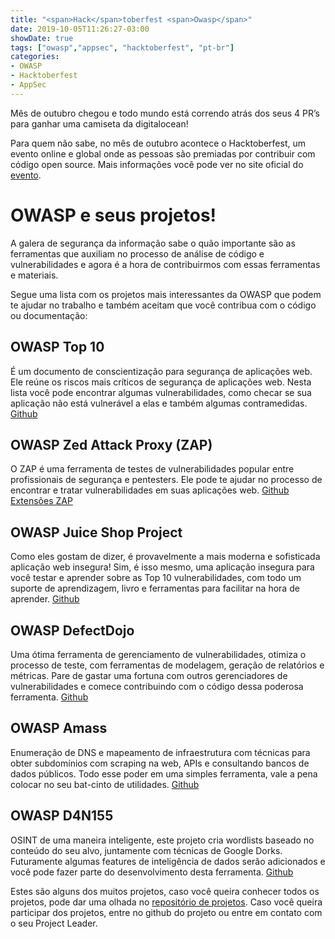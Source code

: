```yaml
---
title: "<span>Hack</span>toberfest <span>Owasp</span>"
date: 2019-10-05T11:26:27-03:00
showDate: true
tags: ["owasp","appsec", "hacktoberfest", "pt-br"]
categories:
- OWASP
- Hacktoberfest
- AppSec
---
```


Mês de outubro chegou e todo mundo está correndo atrás dos seus 4 PR’s para ganhar uma camiseta da digitalocean!

Para quem não sabe, no mês de outubro acontece o Hacktoberfest, um evento online e global onde as pessoas são premiadas por contribuir com código open source. Mais informações você pode ver no site oficial do [evento](https://hacktoberfest.digitalocean.com).

# OWASP e seus projetos!

A galera de segurança da informação sabe o quão importante são as ferramentas que auxiliam no processo de análise de código e vulnerabilidades e agora é a hora de contribuirmos com essas ferramentas e materiais.

Segue uma lista com os projetos mais interessantes da OWASP que podem te ajudar no trabalho e também aceitam que você contribua com o código ou documentação:

## OWASP Top 10

É um documento de conscientização para segurança de aplicações web. Ele reúne os riscos mais críticos de segurança de aplicações web. Nesta lista você pode encontrar algumas vulnerabilidades, como checar se sua aplicação não está vulnerável a elas e também algumas contramedidas. [Github](https://github.com/OWASP/Top10/issues)

## OWASP Zed Attack Proxy (ZAP)

O ZAP é uma ferramenta de testes de vulnerabilidades popular entre profissionais de segurança e pentesters. Ele pode te ajudar no processo de encontrar e tratar vulnerabilidades em suas aplicações web. [Github](https://github.com/zaproxy/zaproxy/) [Extensões ZAP](https://github.com/zaproxy/zap-extensions/)

## OWASP Juice Shop Project

Como eles gostam de dizer, é provavelmente a mais moderna e sofisticada aplicação web insegura! Sim, é isso mesmo, uma aplicação insegura para você testar e aprender sobre as Top 10 vulnerabilidades, com todo um suporte de aprendizagem, livro e ferramentas para facilitar na hora de aprender. [Github](https://github.com/bkimminich/juice-shop)

## OWASP DefectDojo

Uma ótima ferramenta de gerenciamento de vulnerabilidades, otimiza o processo de teste, com ferramentas de modelagem, geração de relatórios e métricas. Pare de gastar uma fortuna com outros gerenciadores de vulnerabilidades e comece contribuindo com o código dessa poderosa ferramenta. [Github](https://github.com/DefectDojo/django-DefectDojo/)

## OWASP Amass

Enumeração de DNS e mapeamento de infraestrutura com técnicas para obter subdomínios com scraping na web, APIs e consultando bancos de dados públicos. Todo esse poder em uma simples ferramenta, vale a pena colocar no seu bat-cinto de utilidades. [Github](https://github.com/OWASP/Amass)

## OWASP D4N155

OSINT de uma maneira inteligente, este projeto cria wordlists baseado no conteúdo do seu alvo, juntamente com técnicas de Google Dorks. Futuramente algumas features de inteligência de dados serão adicionados e você pode fazer parte do desenvolvimento desta ferramenta. [Github](https://github.com/OWASP/D4N155)

Estes são alguns dos muitos projetos, caso você queira conhecer todos os projetos, pode dar uma olhada no [repositório de projetos](https://www.owasp.org/index.php/Category:OWASP_Project#tab=Project_Inventory). Caso você queira participar dos projetos, entre no github do projeto ou entre em contato com o seu Project Leader.
